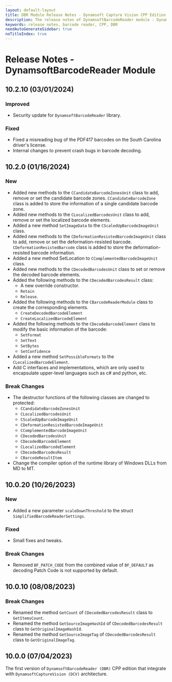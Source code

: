 ```yaml
---
layout: default-layout
title: DBR Module Release Notes - Dynamsoft Capture Vision CPP Edition
description: The release notes of DynamsoftBarcodeReader module - Dynamsoft Capture Vision CPP Edition.
keywords: release notes, barcode reader, CPP, DBR
needAutoGenerateSidebar: true
noTitleIndex: true
---
```


# Release Notes - DynamsoftBarcodeReader Module

## 10.2.10 (03/01/2024)

### Improved

- Security update for `DynamsoftBarcodeReader` library.

### Fixed

- Fixed a misreading bug of the PDF417 barcodes on the South Carolina driver's license.
- Internal changes to prevent crash bugs in barcode decoding.

## 10.2.0 (01/16/2024)

### New

- Added new methods to the `CCandidateBarcodeZonesUnit` class to add, remove or set the candidate barcode zones. `CCandidateBarcodeZone` class is added to store the information of a single candidate barcode zone.
- Added new methods to the `CLocalizedBarcodesUnit` class to add, remove or set the localized barcode elements.
- Added a new method `SetImageData` to the `CScaledUpBarcodeImageUnit` class.
- Added new methods to the `CDeformationResistedBarcodeImageUnit` class to add, remove or set the deformation-resisted barcode. `CDeformationResistedBarcode` class is added to store the deformation-resisted barcode information.
- Added a new method SetLocation to `CComplementedBarcodeImageUnit` class.
- Added new methods to the `CDecodedBarcodesUnit` class to set or remove the decoded barcode elements.
- Added the following methods to the `CDecodedBarcodesResult` class:
  - A new override constructor.
  - `Retain`
  - `Release`.
- Added the following methods to the `CBarcodeReaderModule` class to create the corresponding elements.
  - `CreateDecodedBarcodeElement`
  - `CreateLocalizedBarcodeElement`
- Added the following methods to the `CDecodeBarcodeElement` class to modify the basic information of the barcode:
  - `SetFormat`
  - `SetText`
  - `SetBytes`
  - `SetConfidence`
- Added a new method `SetPossibleFormats` to the `CLocalizedBarcodeElement`.
- Add C interfaces and implementations, which are only used to encapsulate upper-level languages such as c# and python, etc.

### Break Changes

- The destructor functions of the following classes are changed to protected:
  - `CCandidateBarcodeZonesUnit`
  - `CLocalizedBarcodesUnit`
  - `CScaledUpBarcodeImageUnit`
  - `CDeformationResistedBarcodeImageUnit`
  - `CComplementedBarcodeImageUnit`
  - `CDecodedBarcodesUnit`
  - `CDecodedBarcodeElement`
  - `CLocalizedBarcodeElement`
  - `CDecodedBarcodesResult`
  - `CBarcodeResultItem`
- Change the compiler option of the runtime library of Windows DLLs from MD to MT.

## 10.0.20 (10/26/2023)

### New

- Added a new parameter `scaleDownThreshold` to the struct `SimplifiedBarcodeReaderSettings`.

### Fixed

- Small fixes and tweaks.

### Break Changes

- Removed `BF_PATCH_CODE` from the combined value of `BF_DEFAULT` as decoding Patch Code is not supported by default.

## 10.0.10 (08/08/2023)

### Break Changes

- Renamed the method `GetCount` of `CDecodedBarcodesResult` class to `GetItemsCount`.
- Renamed the method `GetSourceImageHashId` of `CDecodedBarcodesResult` class to `GetOriginalImageHashId`.
- Renamed the method `GetSourceImageTag` of `CDecodedBarcodesResult` class to `GetOriginalImageTag`.

## 10.0.0 (07/04/2023)

The first version of `DynamsoftBarcodeReader (DBR)` CPP edition that integrate with `DynamsoftCaptureVision (DCV)` architecture.
